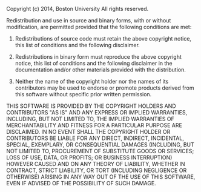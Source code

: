 Copyright (c) 2014, Boston University
All rights reserved.

Redistribution and use in source and binary forms, with or 
without modification, are permitted provided that the following 
conditions are met:

1. Redistributions of source code must retain the above copyright 
   notice, this list of conditions and the following disclaimer.
   
2. Redistributions in binary form must reproduce the above copyright 
   notice, this list of conditions and the following disclaimer in 
   the documentation and/or other materials provided with the distribution.
   
3. Neither the name of the copyright holder nor the names of its 
   contributors may be used to endorse or promote products derived 
   from this software without specific prior written permission.
   
THIS SOFTWARE IS PROVIDED BY THE COPYRIGHT HOLDERS AND CONTRIBUTORS 
"AS IS" AND ANY EXPRESS OR IMPLIED WARRANTIES, INCLUDING, BUT NOT 
LIMITED TO, THE IMPLIED WARRANTIES OF MERCHANTABILITY AND FITNESS FOR 
A PARTICULAR PURPOSE ARE DISCLAIMED. IN NO EVENT SHALL THE COPYRIGHT 
HOLDER OR CONTRIBUTORS BE LIABLE FOR ANY DIRECT, INDIRECT, INCIDENTAL, 
SPECIAL, EXEMPLARY, OR CONSEQUENTIAL DAMAGES (INCLUDING, BUT NOT LIMITED 
TO, PROCUREMENT OF SUBSTITUTE GOODS OR SERVICES; LOSS OF USE, DATA, OR 
PROFITS; OR BUSINESS INTERRUPTION) HOWEVER CAUSED AND ON ANY THEORY OF 
LIABILITY, WHETHER IN CONTRACT, STRICT LIABILITY, OR TORT (INCLUDING 
NEGLIGENCE OR OTHERWISE) ARISING IN ANY WAY OUT OF THE USE OF THIS SOFTWARE, 
EVEN IF ADVISED OF THE POSSIBILITY OF SUCH DAMAGE.

